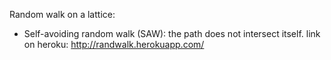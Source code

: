 Random walk on a lattice:
   - Self-avoiding random walk (SAW): the path does not intersect itself.
   link on heroku:
   http://randwalk.herokuapp.com/
   
